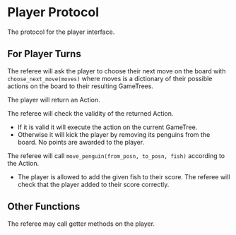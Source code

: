# Player Protocol
The protocol for the player interface.

## For Player Turns
The referee will ask the player to choose their next move on the board with `choose_next_move(moves)` where moves is a dictionary of their possible actions on the board to their resulting GameTrees.

The player will return an Action. 

The referee will check the validity of the returned Action.
- If it is valid it will execute the action on the current GameTree. 
- Otherwise it will kick the player by removing its penguins from the board. No points are awarded to the player. 

The referee will call `move_penguin(from_posn, to_posn, fish)` according to the Action.
- The player is allowed to add the given fish to their score. The referee will check that the player added to their score correctly. 

## Other Functions
The referee may call getter methods on the player.   
